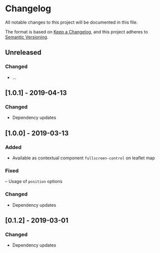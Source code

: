 # Changelog
All notable changes to this project will be documented in this file.

The format is based on [Keep a Changelog](https://keepachangelog.com/en/1.0.0/),
and this project adheres to [Semantic Versioning](https://semver.org/spec/v2.0.0.html).


## Unreleased
### Changed
- …

## [1.0.1] - 2019-04-13
### Changed
- Dependency updates

## [1.0.0] - 2019-03-13
### Added
- Available as contextual component `fullscreen-control` on leaflet map

### Fixed
– Usage of `position` options

### Changed
- Dependency updates

## [0.1.2] - 2019-03-01
### Changed
- Dependency updates
